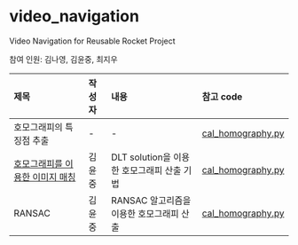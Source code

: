 # video_navigation
Video Navigation for Reusable Rocket Project

참여 인원: 김나영, 김윤중, 최지우

|제목|작성자|내용|참고 code|
|:------|:---|:---|:---|
|호모그래피의 특징점 추출|-|-|[cal_homography.py](src/cal_homography.py)|
|[호모그래피를 이용한 이미지 매칭](Reference/Homography.ipynb) |김윤중|DLT solution을 이용한 호모그래피 산출 기법|[cal_homography.py](src/cal_homography.py)|
|RANSAC|김윤중|RANSAC 알고리즘을 이용한 호모그래피 산출|[cal_homography.py](src/cal_homography.py)|
